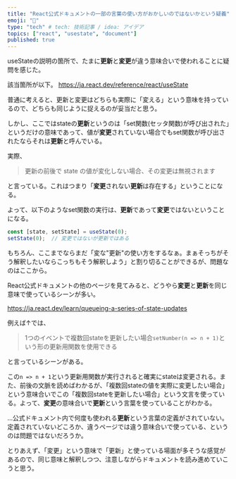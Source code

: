 ```yaml
---
title: "React公式ドキュメントの一部の言葉の使い方がおかしいのではないかという疑義"
emoji: "🤔"
type: "tech" # tech: 技術記事 / idea: アイデア
topics: ["react", "usestate", "document"]
published: true
---
```


useStateの説明の箇所で、たまに**更新**と**変更**が違う意味合いで使われることに疑問を感じた。

該当箇所が以下。
https://ja.react.dev/reference/react/useState

普通に考えると、更新と変更はどちらも実際に「変える」という意味を持っているので、どちらも同じように捉えるのが妥当だと思う。

しかし、ここではstateの**更新**というのは「set関数(セッタ関数)が呼び出された」というだけの意味であって、値が**変更**されていない場合でもset関数が呼び出されたならそれは**更新**と呼んでいる。

実際、

> 更新の前後で state の値が変化しない場合、その変更は無視されます

と言っている。これはつまり「**変更**されない**更新**は存在する」ということになる。

よって、以下のようなset関数の実行は、**更新**であって**変更**ではないということになる。

```jsx
const [state, setState] = useState(0);
setState(0);  // 変更ではないが更新ではある
```

もちろん、ここまでならまだ「変な"更新"の使い方をするなぁ。まぁそっちがそう解釈したいならこっちもそう解釈しよう」と割り切ることができるが、問題なのはここから。

React公式ドキュメントの他のページを見てみると、どうやら**変更**と**更新**を同じ意味で使っているシーンが多い。


https://ja.react.dev/learn/queueing-a-series-of-state-updates

例えば↑では、
> 1つのイベントで複数回stateを更新したい場合`setNumber(n => n + 1)`という形の更新用関数を使用できる

と言っているシーンがある。

この`n => n + 1`という更新用関数が実行されると確実にstateは変更される。また、前後の文脈を読めばわかるが、「複数回stateの値を実際に変更したい場合」という意味合いでこの「複数回stateを更新したい場合」という文言を使っている。よって、**変更**の意味合いで**更新**という言葉を使っていることがわかる。

...公式ドキュメント内で何度も使われる**更新**という言葉の定義がされていない。定義されていないどころか、違うページでは違う意味合いで使っている、というのは問題ではないだろうか。

とりあえず、「変更」という意味で「更新」と使っている場面が多そうな感覚があるので、同じ意味と解釈しつつ、注意しながらドキュメントを読み進めていこうと思う。
